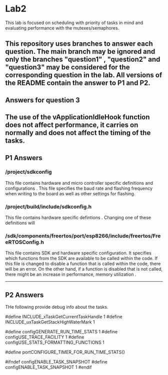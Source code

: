 #  Lab2

This lab is focused on scheduling with priority of tasks in mind and evaluating performance with the mutexes/semaphores.

This repository uses branches to answer each question. The main branch may be ignored and only the branches "question1" , "question2" and "question3" may be considered for the corresponding question in the lab. All versions of the README contain the answer to P1 and P2.
---

## Answers for question 3

The use of the vApplicationIdleHook function does not affect performance, it carries on normally and does not affect the timing of the tasks.
---

## P1 Answers

### /project/sdkconfig
This file contains hardware and micro controller specific definitions and configurations . This file specifies the baud rate and flashing frequency when writing to the board as well as other settings for flashing. 

### /project/build/include/sdkconfig.h

This file contains hardware specific defintions . Changing one of these definitions will 

### /sdk/components/freertos/port/esp8266/include/freertos/FreeRTOSConfig.h

This file contains SDK and hardware specific configuration. It specifies which functions from the SDK are available to be called within the code. If this file is changed to disable a function that is called within the code, there will be an error. On the other hand, if a function is disabled that is not called, there might be an increase in performance, memory utilization .

---
## P2 Answers

THe following provide debug info about the tasks.

#define INCLUDE_xTaskGetCurrentTaskHandle 1
#define INCLUDE_uxTaskGetStackHighWaterMark 1


#define configGENERATE_RUN_TIME_STATS           1
#define configUSE_TRACE_FACILITY                1
#define configUSE_STATS_FORMATTING_FUNCTIONS    1

#define portCONFIGURE_TIMER_FOR_RUN_TIME_STATS()

#ifndef configENABLE_TASK_SNAPSHOT
#define configENABLE_TASK_SNAPSHOT          1
#endif
